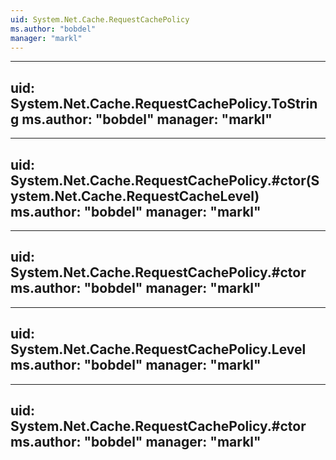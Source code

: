 ```yaml
---
uid: System.Net.Cache.RequestCachePolicy
ms.author: "bobdel"
manager: "markl"
---
```


---
uid: System.Net.Cache.RequestCachePolicy.ToString
ms.author: "bobdel"
manager: "markl"
---

---
uid: System.Net.Cache.RequestCachePolicy.#ctor(System.Net.Cache.RequestCacheLevel)
ms.author: "bobdel"
manager: "markl"
---

---
uid: System.Net.Cache.RequestCachePolicy.#ctor
ms.author: "bobdel"
manager: "markl"
---

---
uid: System.Net.Cache.RequestCachePolicy.Level
ms.author: "bobdel"
manager: "markl"
---

---
uid: System.Net.Cache.RequestCachePolicy.#ctor
ms.author: "bobdel"
manager: "markl"
---
